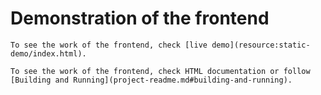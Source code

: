 # Demonstration of the frontend

````{only} html
To see the work of the frontend, check [live demo](resource:static-demo/index.html).
````

```{only} latex
To see the work of the frontend, check HTML documentation or follow [Building and Running](project-readme.md#building-and-running).
```
